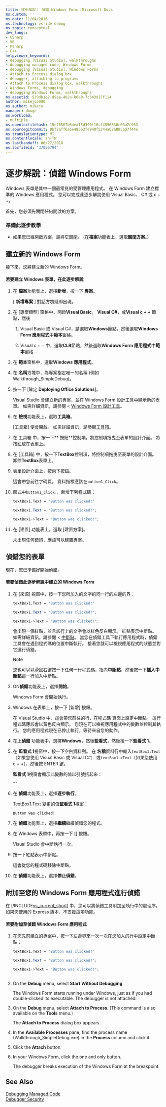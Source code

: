 ```yaml
---
title: 逐步解說： 偵錯 Windows Form |Microsoft Docs
ms.custom: ''
ms.date: 11/04/2016
ms.technology: vs-ide-debug
ms.topic: conceptual
dev_langs:
- CSharp
- VB
- FSharp
- C++
helpviewer_keywords:
- debugging [Visual Studio], walkthroughs
- debugging managed code, Windows Forms
- debugging [Visual Studio], Windows Forms
- Attach to Process dialog box
- debugger, attaching to programs
- Attach to Process dialog box, walkthroughs
- Windows Forms, debugging
- debugging Windows Forms, walkthroughs
ms.assetid: 529db1e2-d9ea-482a-b6a0-7c543d17f114
author: mikejo5000
ms.author: mikejo
manager: douge
ms.workload:
- multiple
ms.openlocfilehash: 15e76507b64ea15d390f10cf4896830c03a2c963
ms.sourcegitcommit: 0bf2aff6abe485e3fe940f5344a62a885ad7f44e
ms.translationtype: MT
ms.contentlocale: zh-TW
ms.lasthandoff: 06/27/2018
ms.locfileid: "37056794"
---
```

# <a name="walkthrough-debugging-a-windows-form"></a>逐步解說：偵錯 Windows Form
Windows 表單是其中一個最常見的受管理應用程式。 在 Windows Form 建立標準的 Windows 應用程式。 您可以完成此逐步解說使用 Visual Basic、 C# 或 c + +。  
  
 首先，您必須先關閉任何開啟的方案。  
  
### <a name="to-prepare-for-this-walkthrough"></a>準備此逐步教學  
  
-   如果您已經開啟方案，請將它關閉。 (在**檔案**功能表上，選取**關閉方案**。)  
  
## <a name="create-a-new-windows-form"></a>建立新的 Windows Form  
 接下來，您將建立新的 Windows Form。  
  
#### <a name="to-create-the-windows-form-for-this-walkthrough"></a>若要建立 Windows 表單，在此逐步解說  
  
1.  在 **檔案**功能表上，選擇**新增**，按一下 **專案**。  
  
     [ **新增專案** ] 對話方塊隨即出現。  
  
2.  在 [專案類型] 窗格中，開啟**Visual Basic**， **Visual C#**，或**Visual c + +** 節點，然後  
  
    1.  Visual Basic 或 Visual C#，請選取**Windows**節點，然後選取**Windows Form 應用程式**中**範本**窗格。  
  
    2.  Visual c + + 中，選取**CLR**節點，然後選取**Windows Form 應用程式**中**範本**窗格...  
  
3.  在 **範本**窗格中，選取**Windows 應用程式**。  
  
4.  在 **名稱**方塊中，為專案指定唯一的名稱 (例如 Walkthrough_SimpleDebug)。  
  
5.  按一下 [確定 **Deploying Office Solutions**]。  
  
     Visual Studio 會建立新的專案，並在 Windows Form 設計工具中顯示新的表單。 如需詳細資訊，請參閱 < [Windows Form 設計工具](http://msdn.microsoft.com/en-us/3c3d61f8-f36c-4d41-b9c3-398376fabb15)。  
  
6.  在 **檢視**功能表上，選取**工具箱**。  
  
     [工具箱] 便會開啟。 如需詳細資訊，請參閱[工具箱](../ide/reference/toolbox.md)。  
  
7.  在 工具箱 中，按一下** 按鈕**控制項，將控制項拖曳至表單的設計介面。 將按鈕放在表單上。  
  
8.  在 [工具箱] 中，按一下**TextBox**控制項，將控制項拖曳至表單的設計介面。 卸除**TextBox**表單上。  
  
9. 表單設計介面上，按兩下按鈕。  
  
     這會帶您前往字碼頁。 資料指標應該在`button1_Click`。  
  
10. 函式中`button1_Click`。，新增下列程式碼：  
  
    ```vb  
    textBox1.Text = "Button was clicked!"
    ```  
  
    ```csharp 
    textBox1.Text = "Button was clicked!";
    ```  
  
    ```cpp  
    textBox1->Text = "Button was clicked!";  
    ```  
  
11. 在 [建置] 功能表上，選取 [建置方案]。  
  
     未出現任何錯誤，應該可以建置專案。  
  
## <a name="debug-your-form"></a>偵錯您的表單  
 現在，您已準備好開始偵錯。  
  
#### <a name="to-debug-the-windows-form-created-for-this-walkthrough"></a>若要偵錯此逐步解說中建立的 Windows Form  
  
1.  在 [來源] 視窗中，按一下您所加入的文字的同一行的左邊的界：  
  
     ```vb  
    textBox1.Text = "Button was clicked!"
    ```  
  
    ```csharp 
    textBox1.Text = "Button was clicked!";
    ```  
  
    ```cpp  
    textBox1->Text = "Button was clicked!";  
    ``` 
  
     會出現一個紅點，並且該行上的文字會以紅色反白顯示。 紅點表示中斷點。 如需詳細資訊，請參閱 <<c0> [ 中斷點](http://msdn.microsoft.com/en-us/fe4eedc1-71aa-4928-962f-0912c334d583)。 當您在偵錯工具下執行應用程式時，偵錯工具會在遇到程式碼的位置中斷執行。 接著您就可以檢視應用程式的狀態並對它進行偵錯。  
  
    > [!NOTE]
    >  您也可以以滑鼠右鍵按一下任何一行程式碼，指向**中斷點**，然後按一下**插入中斷點**這一行加入中斷點。  
  
2.  ON**偵錯**功能表上，選擇**開始**。  
  
     Windows Form 會開始執行。  
  
3.  Windows 在表單上，按一下 [新增] 按鈕。  
  
     在 Visual Studio 中，這會帶您前往的行，在程式碼 頁面上設定中斷點。 這行程式碼應該會以黃色反白顯示。 您現在可以檢視應用程式中的變數並控制其執行。 您的應用程式現在已停止執行，等待來自您的動作。  
  
4.  在上**偵錯** 功能表中，選擇**Windows**，然後**監看式**，然後按一下**監看式 1**。  
  
5.  在 **監看式 1**視窗中，按一下空白資料列。 在 **名稱**資料行中輸入`textBox1.Text`（如果您使用 Visual Basic 或 Visual C#） 或`textBox1->Text`（如果您使用 c + +），然後按 ENTER 鍵。  
  
     **監看式 1**視窗會顯示此變數的值以引號括起來：  
  
    `""`  
 
6.  在 **偵錯**功能表上，選擇**逐步執行**。  
  
     TextBox1.Text 變更的值**監看式 1**視窗：  
  
    `Button was clicked!`  
  
7.  在 **偵錯**功能表上，選擇**繼續**繼續偵錯您的程式。  
  
8.  在 Windows 表單中，再按一下 [] 按鈕。  
  
     Visual Studio 會中斷執行一次。  
  
9. 按一下紅點表示中斷點。  
  
     這會從您的程式碼移除中斷點。  
  
10. 在 **偵錯**功能表上，選擇**停止偵錯**。  
  
## <a name="attach-to-your-windows-form-application-for-debugging"></a>附加至您的 Windows Form 應用程式進行偵錯  
 在 [!INCLUDE[vs_current_short](../code-quality/includes/vs_current_short_md.md)] 中，您可以將偵錯工具附加至執行中的處理序。 如果您使用的 Express 版本，不支援這項功能。  
  
#### <a name="to-attach-to-the-windows-form-application-for-debugging"></a>若要附加至偵錯 Windows Form 應用程式  
  
1.  在您先前建立的專案中，按一下左邊界來一次一次在您加入的行中設定中斷點：  
  
     ```vb  
    textBox1.Text = "Button was clicked!"
    ```  
  
    ```csharp 
    textBox1.Text = "Button was clicked!";
    ```  
  
    ```cpp  
    textBox1->Text = "Button was clicked!";   
  
2.  On the **Debug** menu, select **Start Without Debugging**.  
  
     The Windows Form starts running under Windows, just as if you had double-clicked its executable. The debugger is not attached.  
  
3.  On the **Debug** menu, select **Attach to Process**. (This command is also available on the **Tools** menu.)  
  
     The **Attach to Process** dialog box appears.  
  
4.  In the **Available Processes** pane, find the process name (Walkthrough_SimpleDebug.exe) in the **Process** column and click it.  
  
5.  Click the **Attach** button.  
  
6.  In your Windows Form, click the one and only button.  
  
     The debugger breaks execution of the Windows Form at the breakpoint.  
  
## See Also  
 [Debugging Managed Code](../debugger/debugging-managed-code.md)   
 [Debugger Security](../debugger/debugger-security.md)